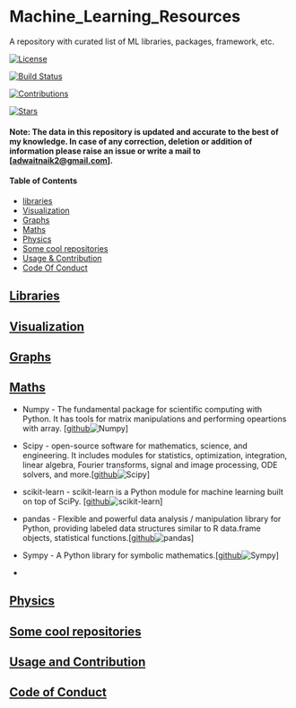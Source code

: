 # Machine_Learning_Resources
A repository with curated list of ML libraries, packages, framework, etc. 

[![License](https://img.shields.io/badge/license-MIT-brightgreen.svg)](LICENSE)

[![Build Status](https://ci.appveyor.com/api/projects/status/8e784doc5sye7c41?svg=true)](https://ci.appveyor.com/project/addy1997/Machine_Learning_Resources)

[![Contributions](https://img.shields.io/github/commit-activity/m/addy1997/Machine-Learning-Resources.svg?color=%09%2346c018)](https://github.com/addy1997/Machine-Learning-Resources/graphs/commit-activity)

[![Stars](https://img.shields.io/github/stars/addy1997/Machine-Learning-Resources.svg?style=flat&label=Star&maxAge=86400)](STARS)

#### Note: The data in this repository is updated and accurate to the best of my knowledge. In case of any correction, deletion  or addition of information please raise an issue or write a mail to [adwaitnaik2@gmail.com].

#### Table of Contents
* [libraries](#libraries)
* [Visualization](#Visualization)
* [Graphs](#Graphs)
* [Maths](#Maths)
* [Physics](#Physics)
* [Some cool repositories](#some-cool-repositories)
* [Usage & Contribution](#usage-and-contribution)
* [Code Of Conduct](#code-of-conduct)

## [Libraries](#Machine-Learning-Resources)


## [Visualization](#Machine-Learning-Resources)


## [Graphs](#Machine-Learning-Resources)


## [Maths](#Machine-Learning-Resources)

* Numpy - The fundamental package for scientific computing with Python. It has tools for matrix manipulations and performing opeartions with array. [[github](https://github.com/numpy/numpy)![Numpy](https://img.shields.io/github/stars/numpy/numpy.svg?style=flat&label=Star&maxAge=86400)]

* Scipy - open-source software for mathematics, science, and engineering. It includes modules for statistics, optimization, integration, linear algebra, Fourier transforms, signal and image processing, ODE solvers, and more.[[github](https://github.com/scipy/scipy)![Scipy](https://img.shields.io/github/stars/scipy/scipy.svg?style=flat&label=Star&maxAge=86400)]

* scikit-learn - scikit-learn is a Python module for machine learning built on top of SciPy. [[github](https://github.com/scikit-learn/scikit-learn)![scikit-learn](https://img.shields.io/github/stars/scikit-learn/scikit-learn.svg?style=flat&label=Star&maxAge=86400)]

* pandas - Flexible and powerful data analysis / manipulation library for Python, providing labeled data structures similar to R data.frame objects, statistical functions.[[github](https://github.com/pandas-dev/pandas)![pandas](https://img.shields.io/github/stars/pandas-dev/pandas.svg?style=flat&label=Star&maxAge=86400)]

* Sympy - A Python library for symbolic mathematics.[[github](https://github.com/sympy/sympy)![Sympy](https://img.shields.io/github/stars/sympy/sympy.svg?style=flat&label=Star&maxAge=86400)]

* 

## [Physics](##Machine-Learning-Resources)


## [Some cool repositories](#Machine-Learning-Resources)


## [Usage and Contribution](#Machine-Learning-Resources)


## [Code of Conduct](#Machine-Learning-Resources)



